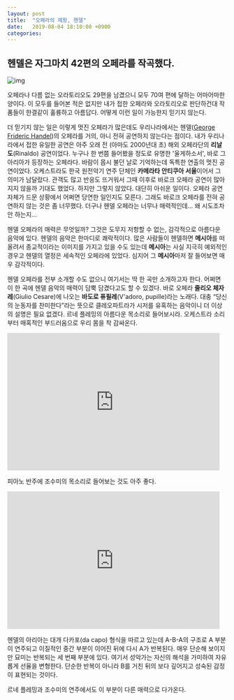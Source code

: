 ```yaml
---
layout: post
title:  "오페라의 제왕, 헨델"
date:   2019-08-04 18:10:00 +0900
categories: 
---
```

## 헨델은 자그마치 42편의 오페라를 작곡했다.

![img](https://upload.wikimedia.org/wikipedia/commons/thumb/f/fa/George_Frideric_Handel_by_Balthasar_Denner.jpg/1024px-George_Frideric_Handel_by_Balthasar_Denner.jpg)

오페라나 다름 없는 오라토리오도 29편을 남겼으니 모두 70여 편에 달하는 어마어마한 양이다. 이 모두를 들어본 적은 없지만 내가 접한 오페라와 오라토리오로 판단하건대 작품들이 한결같이 훌륭하고 아름답다. 어떻게 이런 일이 가능한지 믿기지 않는다. 

더 믿기지 않는 일은 이렇게 멋진 오페라가 많은데도 우리나라에서는 헨델([George Frideric Handel](https://en.wikipedia.org/wiki/George_Frideric_Handel))의 오페라를 거의, 아니 전혀 공연하지 않는다는 점이다. 내가 우리나라에서 접한 유일한 공연은 아주 오래 전 (아마도 2000년대 초) 해외 오페라단의 **리날도**(Rinaldo) 공연이었다. 누구나 한 번쯤 들어봤을 정도로 유명한 '울게하소서', 바로 그 아리아가 등장하는 오페라다. 바람이 몹시 불던 날로 기억하는데 독특한 연출의 멋진 공연이었다. 오케스트라도 한국 원전악기 연주 단체인 **카메라타 안티쿠아 서울**이어서 그 의미가 남달랐다. 관객도 많고 반응도 뜨거워서 그때 이후로 바로크 오페라 공연이 많아지지 않을까 기대도 했었다. 하지만 그렇지 않았다. 대단히 아쉬운 일이다. 오페라 공연 자체가 드문 상황에서 어쩌면 당연한 일인지도 모른다. 그래도 바로크 오페라를 전혀 공연하지 않는 것은 좀 너무했다. 더구나 헨델 오페라는 너무나 매력적인데... 왜 시도조차 안 하는지...

헨델 오페라의 매력은 무엇일까? 그것은 도무지 저항할 수 없는, 감각적으로 아름다운 음악에 있다. 헨델의 음악은 한마디로 쾌락적이다. 많은 사람들이 헨델하면 **메시아**를 떠올려서 종교적이라는 이미지를 가지고 있을 수도 있는데 **메시아**는 사실 지극히 예외적인 경우고 헨델의 열정은 세속적인 오페라에 있었다. 심지어 그 **메시아**마저 잘 들어보면 매우 감각적이다. 

헨델 오페라를 전부 소개할 수도 없으니 여기서는 딱 한 곡만 소개하고자 한다. 어쩌면 이 한 곡에 헨델 음악의 매력이 담뿍 담겼다고도 할 수 있겠다. 바로 오페라 **줄리오 체자레**(Giulio Cesare)에 나오는 **바도로 퓨필레**(V'adoro, pupille)라는 노래다. 대충 “당신의 눈동자를 찬미한다”라는 뜻으로 클레오파트라가 시저를 유혹하는 음악이니 더 이상의 설명은 필요 없겠다. 르네 플레밍의 아름다운 목소리로 들어보시라. 오케스트라 소리부터 매혹적인 부드러움으로 우리 몸을 착 감싸온다. 



<iframe allowfullscreen="true" src="https://www.youtube.com/embed/rf4LQsfSReI" height="315" width="560" allow-top-navigation="false" allow-forms="false" allow-popups="false" sandbox="allow-same-origin allow-scripts" style="box-sizing: border-box; margin: 0px auto; max-width: 100%; width: 486px; border: none;"></iframe>



피아노 반주에 조수미의 목소리로 들어보는 것도 아주 좋다. 

<iframe allowfullscreen="true" src="https://www.youtube.com/embed/HtWrIByh7Fo" height="315" width="560" allow-top-navigation="false" allow-forms="false" allow-popups="false" sandbox="allow-same-origin allow-scripts" style="box-sizing: border-box; margin: 0px auto; max-width: 100%; width: 486px; border: none;"></iframe>



헨델의 아리아는 대개 다카포(da capo) 형식을 따르고 있는데 A-B-A의 구조로 A 부분이 연주되고 이질적인 중간 부분이 이어진 뒤에 다시 A가 반복된다. 매우 단순해 보이지만 묘미는 반복되는 세 번째 부분에 있다. 여기서 성악가는 자신의 해석을 가미하여 자유롭게 선율을 변형한다. 단순한 반복이 아니라 B를 거친 뒤의 보다 깊어지고 성숙된 감정이 표현되는 것이다. 

르네 플레밍과 조수미의 연주에서도 이 부분이 다른 매력으로 다가온다.